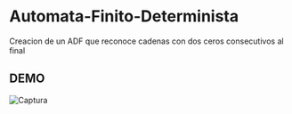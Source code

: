 # Automata-Finito-Determinista
Creacion de un ADF que reconoce cadenas con dos ceros consecutivos al final

## DEMO

<img src="https://image.ibb.co/kEo7uU/Captura.png" alt="Captura" border="0">
